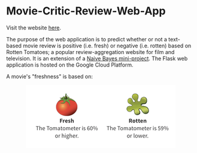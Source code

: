 # Movie-Critic-Review-Web-App

Visit the website [here](https://tinyurl.com/y8lecjj4).

The purpose of the web application is to predict whether or not a text-based movie review is positive (i.e. fresh) or negative (i.e. rotten) based on Rotten Tomatoes; a popular review-aggregation website for film and television. It is an extension of a [Naive Bayes mini-project](https://github.com/dtse91/Springboard/blob/master/Machine%20Learning/Naive%20Bayes/Mini_Project_Naive_Bayes.ipynb). The Flask web application is hosted on the Google Cloud Platform. 

A movie's "freshness" is based on:

<p align="center">
  <img src="static/tomatometer.png"/>
</p>
